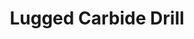 ---
# layout: product_detail
title: Lugged Carbide Drill
img: /assets/images/drills/lugged_carbide_drill-min.png
outline: /assets/images/outlines/lugged_carbide_drill-outline-min.png
---